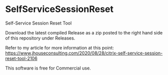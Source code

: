 # SelfServiceSessionReset
Self-Service Session Reset Tool

Download the latest compiled Release as a zip posted to the right hand side of this repository under Releases.

Refer to my article for more information at this point: https://www.jhouseconsulting.com/2020/08/28/citrix-self-service-session-reset-tool-2106

This software is free for Commercial use.
